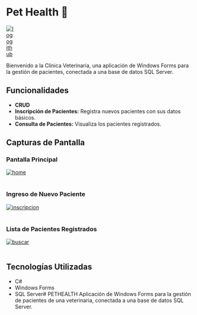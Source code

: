 # Pet Health 🐾

<a  href='https://postimages.org/' target='_blank' style="display: inline-block;">
  <img src='https://i.postimg.cc/g0smWbVx/logogithub.png' style="max-width: 20px;" border="0" alt='logogithub'/></a>
</a>


Bienvenido a la Clínica Veterinaria, una aplicación de Windows Forms para la gestión de pacientes, conectada a una base de datos SQL Server.

## Funcionalidades

- **CRUD**
- **Inscripción de Pacientes:** Registra nuevos pacientes con sus datos básicos.
- **Consulta de Pacientes:** Visualiza los pacientes registrados.

## Capturas de Pantalla

### Pantalla Principal

<a href="https://postimages.org/" target="_blank"><img src="https://i.postimg.cc/DZwLcFfF/home.png" alt="home"/></a><br/><br/>

### Ingreso de Nuevo Paciente

<a href="https://postimages.org/" target="_blank"><img src="https://i.postimg.cc/76t7scbz/inscripcion.png" alt="inscripcion"/></a><br/><br/>

### Lista de Pacientes Registrados

<a href="https://postimages.org/" target="_blank"><img src="https://i.postimg.cc/HL2b5jgB/buscar.png" alt="buscar"/></a><br/><br/>

## Tecnologías Utilizadas

- C#
- Windows Forms
- SQL Server# PETHEALTH
Aplicación de Windows Forms para la gestión de pacientes de una veterinaria, conectada a una base de datos SQL Server.
